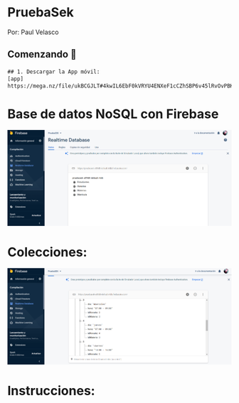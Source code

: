 # PruebaSek
Por: Paul Velasco

## Comenzando 🚀
```
## 1. Descargar la App móvil:
[app] https://mega.nz/file/ukBCGJLT#4kwIL6EbF0kVRYU4ENXeF1cCZhSBP6v45lRvOvPBKd0
```
# Base de datos NoSQL con Firebase
![bdd](https://github.com/pooljpv84/PruebaSek/blob/master/instrucciones/1.PNG)

# Colecciones:
![bdd](https://github.com/pooljpv84/PruebaSek/blob/master/instrucciones/2.PNG)

# Instrucciones:



